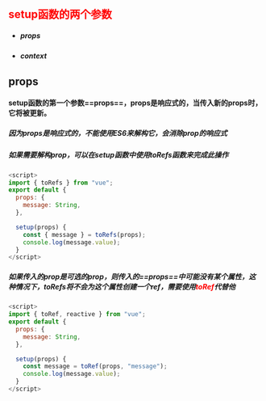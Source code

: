 ## <font color='red'>setup函数的两个参数</font>



- ##### props

- ##### context





## props



#### setup函数的第一个参数==props==，props是响应式的，当传入新的props时，它将被更新。

##### 	因为props是响应式的，不能使用ES6来解构它，会消除prop的响应式

##### 如果需要解构prop，可以在setup函数中使用toRefs函数来完成此操作

```javascript
<script>
import { toRefs } from "vue";
export default {
  props: {
    message: String,
  },

  setup(props) {
    const { message } = toRefs(props);
    console.log(message.value);
  }
</script>
```

##### 如果传入的prop是可选的prop，则传入的==props==中可能没有某个属性，这种情况下，toRefs将不会为这个属性创建一个ref，需要使用<font color='red'>toRef</font>代替他

```javascript
<script>
import { toRef, reactive } from "vue";
export default {
  props: {
    message: String,
  },

  setup(props) {
    const message = toRef(props, "message");
    console.log(message.value);
  }
</script>
```

